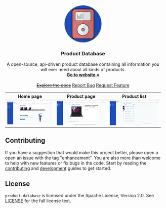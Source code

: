 <!-- PROJECT LOGO -->
<br />
<div align="center">
  <a href="https://github.com/Mozzo1000/product-database">
    <img src="assets/icon_round.svg" height="120px" width="120px"/>
  </a>

<h3 align="center">Product Database</h3>

  <p align="center">
    A open-source, api-driven product database containing all information you will ever need about all kinds of products.
    <br />
    <a href="https://devicecorner.se"><strong>Go to website »</strong></a>
    <br />
    <br />
    <a href="https://github.com/Mozzo1000/product-database/wiki"><s>Explore the docs</s></a>
    <a href="https://github.com/Mozzo1000/product-database/issues">Report Bug</a>
    <a href="https://github.com/Mozzo1000/product-database/issues">Request Feature</a>
  </p>
</div>


|           Home page            |          Product page          |          Product list          |
| :----------------------------: | :----------------------------: | :----------------------------: |
| ![](assets/readme_image_1.png) | ![](assets/readme_image_2.png) | ![](assets/readme_image_3.png) |

## Contributing
If you have a suggestion that would make this project better, please open a open an issue with the tag "enhancement". You are also more than welcome to help with new features or fix bugs in the code. Start by reading the [contributing](CONTRIBUTING.md) and [development](DEVELOPMENT.md) guides to get started.


## License
`product-database` is licensed under the Apache License, Version 2.0. See [LICENSE](LICENSE) for the full license text.